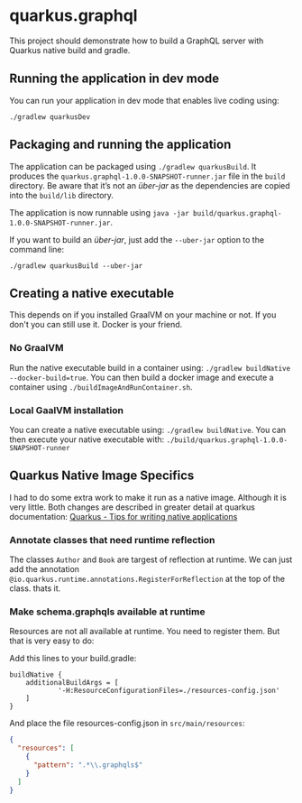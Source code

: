 # quarkus.graphql

This project should demonstrate how to build a GraphQL server with Quarkus native build and gradle.

## Running the application in dev mode

You can run your application in dev mode that enables live coding using:
```
./gradlew quarkusDev
```

## Packaging and running the application

The application can be packaged using `./gradlew quarkusBuild`.
It produces the `quarkus.graphql-1.0.0-SNAPSHOT-runner.jar` file in the `build` directory.
Be aware that it’s not an _über-jar_ as the dependencies are copied into the `build/lib` directory.

The application is now runnable using `java -jar build/quarkus.graphql-1.0.0-SNAPSHOT-runner.jar`.

If you want to build an _über-jar_, just add the `--uber-jar` option to the command line:
```
./gradlew quarkusBuild --uber-jar
```

## Creating a native executable

This depends on if you installed GraalVM on your machine or not. If you don't you can still use it. Docker is your friend.

### No GraalVM
Run the native executable build in a container using: `./gradlew buildNative --docker-build=true`.
You can then build a docker image and execute a container using `./buildImageAndRunContainer.sh`.

### Local GaalVM installation
You can create a native executable using: `./gradlew buildNative`.
You can then execute your native executable with: `./build/quarkus.graphql-1.0.0-SNAPSHOT-runner`

## Quarkus Native Image Specifics

I had to do some extra work to make it run as a native image. Although it is very little. Both changes are described
in greater detail at quarkus documentation: [Quarkus - Tips for writing native applications](https://quarkus.io/guides/writing-native-applications-tips#registering-for-reflection)

### Annotate classes that need runtime reflection

The classes `Author` and `Book` are targest of reflection at runtime. We can just add the annotation `@io.quarkus.runtime.annotations.RegisterForReflection`
at the top of the class. thats it.

### Make schema.graphqls available at runtime

Resources are not all available at runtime. You need to register them. But that is very easy to do:

Add this lines to your build.gradle:

```
buildNative {
    additionalBuildArgs = [
            '-H:ResourceConfigurationFiles=./resources-config.json'
    ]
}
``` 

And place the file resources-config.json in `src/main/resources`:

```json
{
  "resources": [
    {
      "pattern": ".*\\.graphqls$"
    }
  ]
}
```